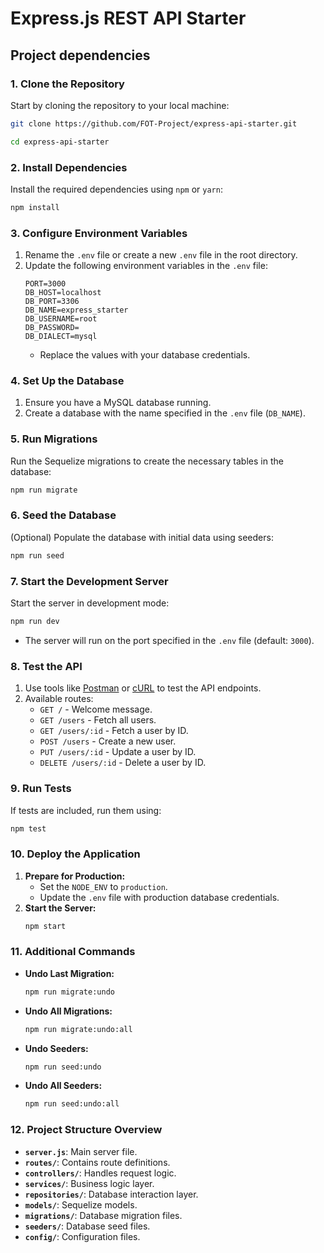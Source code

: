# Express.js REST API Starter

## Project dependencies

### **1. Clone the Repository**

Start by cloning the repository to your local machine:

```bash
git clone https://github.com/FOT-Project/express-api-starter.git

cd express-api-starter
```

### **2. Install Dependencies**

Install the required dependencies using `npm` or `yarn`:

```bash
npm install
```

### **3. Configure Environment Variables**

1. Rename the `.env` file or create a new `.env` file in the root directory.
2. Update the following environment variables in the `.env` file:
   ```plaintext
   PORT=3000
   DB_HOST=localhost
   DB_PORT=3306
   DB_NAME=express_starter
   DB_USERNAME=root
   DB_PASSWORD=
   DB_DIALECT=mysql
   ```
   - Replace the values with your database credentials.

### **4. Set Up the Database**

1. Ensure you have a MySQL database running.
2. Create a database with the name specified in the `.env` file (`DB_NAME`).

### **5. Run Migrations**

Run the Sequelize migrations to create the necessary tables in the database:

```bash
npm run migrate
```

### **6. Seed the Database**

(Optional) Populate the database with initial data using seeders:

```bash
npm run seed
```

### **7. Start the Development Server**

Start the server in development mode:

```bash
npm run dev
```

- The server will run on the port specified in the `.env` file (default: `3000`).

### **8. Test the API**

1. Use tools like [Postman](https://www.postman.com/) or [cURL](https://curl.se/) to test the API endpoints.
2. Available routes:
   - `GET /` - Welcome message.
   - `GET /users` - Fetch all users.
   - `GET /users/:id` - Fetch a user by ID.
   - `POST /users` - Create a new user.
   - `PUT /users/:id` - Update a user by ID.
   - `DELETE /users/:id` - Delete a user by ID.

### **9. Run Tests**

If tests are included, run them using:

```bash
npm test
```

### **10. Deploy the Application**

1. **Prepare for Production:**
   - Set the `NODE_ENV` to `production`.
   - Update the `.env` file with production database credentials.
2. **Start the Server:**
   ```bash
   npm start
   ```

### **11. Additional Commands**

- **Undo Last Migration:**
  ```bash
  npm run migrate:undo
  ```
- **Undo All Migrations:**
  ```bash
  npm run migrate:undo:all
  ```
- **Undo Seeders:**
  ```bash
  npm run seed:undo
  ```
- **Undo All Seeders:**
  ```bash
  npm run seed:undo:all
  ```

### **12. Project Structure Overview**

- **`server.js`**: Main server file.
- **`routes/`**: Contains route definitions.
- **`controllers/`**: Handles request logic.
- **`services/`**: Business logic layer.
- **`repositories/`**: Database interaction layer.
- **`models/`**: Sequelize models.
- **`migrations/`**: Database migration files.
- **`seeders/`**: Database seed files.
- **`config/`**: Configuration files.
